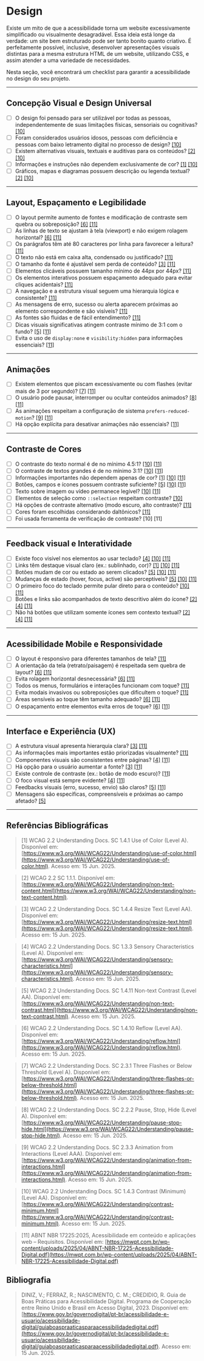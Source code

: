 # Design

Existe um mito de que a acessibilidade torna um website excessivamente simplificado ou visualmente desagradável. Essa ideia está longe da verdade: um site bem estruturado pode ser tanto bonito quanto criativo. É perfeitamente possível, inclusive, desenvolver apresentações visuais distintas para a mesma estrutura HTML de um website, utilizando CSS, e assim atender a uma variedade de necessidades.

Nesta seção, você encontrará um checklist para garantir a acessibilidade no design do seu projeto.

---

## Concepção Visual e Design Universal

- [ ] O design foi pensado para ser utilizável por todas as pessoas, independentemente de suas limitações físicas, sensoriais ou cognitivas? [[10]](#ref10)
- [ ] Foram considerados usuários idosos, pessoas com deficiência e pessoas com baixo letramento digital no processo de design? [[10]](#ref10)
- [ ] Existem alternativas visuais, textuais e auditivas para os conteúdos? [[2]](#ref2) [[10]](#ref10)
- [ ] Informações e instruções não dependem exclusivamente de cor? [[1]](#ref1) [[10]](#ref10)
- [ ] Gráficos, mapas e diagramas possuem descrição ou legenda textual? [[2]](#ref2) [[10]](#ref10)

---

## Layout, Espaçamento e Legibilidade

- [ ] O layout permite aumento de fontes e modificação de contraste sem quebra ou sobreposição? [[6]](#ref6) [[11]](#ref11)
- [ ] As linhas de texto se ajustam à tela (viewport) e não exigem rolagem horizontal? [[6]](#ref6) [[11]](#ref11)
- [ ] Os parágrafos têm até 80 caracteres por linha para favorecer a leitura? [[11]](#ref11)
- [ ] O texto não está em caixa alta, condensado ou justificado? [[11]](#ref11)
- [ ] O tamanho da fonte é ajustável sem perda de conteúdo? [[3]](#ref3) [[11]](#ref11)
- [ ] Elementos clicáveis possuem tamanho mínimo de 44px por 44px? [[11]](#ref11)
- [ ] Os elementos interativos possuem espaçamento adequado para evitar cliques acidentais? [[11]](#ref11)
- [ ] A navegação e a estrutura visual seguem uma hierarquia lógica e consistente? [[11]](#ref11)
- [ ] As mensagens de erro, sucesso ou alerta aparecem próximas ao elemento correspondente e são visíveis? [[11]](#ref11)
- [ ] As fontes são fluidas e de fácil entendimento? [[11]](#ref11)
- [ ] Dicas visuais significativas atingem contraste mínimo de 3:1 com o fundo? [[5]](#ref5) [[11]](#ref11)
- [ ] Evita o uso de `display:none` e `visibility:hidden` para informações essenciais? [[11]](#ref11)

---

## Animações

- [ ] Existem elementos que piscam excessivamente ou com flashes (evitar mais de 3 por segundo)? [[7]](#ref7) [[11]](#ref11)
- [ ] O usuário pode pausar, interromper ou ocultar conteúdos animados? [[8]](#ref8) [[11]](#ref11)
- [ ] As animações respeitam a configuração de sistema `prefers-reduced-motion`? [[9]](#ref9) [[11]](#ref11)
- [ ] Há opção explícita para desativar animações não essenciais? [[11]](#ref11)

---

## Contraste de Cores

- [ ] O contraste do texto normal é de no mínimo 4.5:1? [[10]](#ref10) [[11]](#ref11)
- [ ] O contraste de textos grandes é de no mínimo 3:1? [[10]](#ref10) [[11]](#ref11)
- [ ] Informações importantes não dependem apenas de cor? [[1]](#ref1) [[10]](#ref10) [[11]](#ref11)
- [ ] Botões, campos e ícones possuem contraste suficiente? [[5]](#ref5) [[10]](#ref10) [[11]](#ref11)
- [ ] Texto sobre imagem ou vídeo permanece legível? [[10]](#ref10) [[11]](#ref11)
- [ ] Elementos de seleção como `::selection` respeitam contraste? [[10]](#ref10)
- [ ] Há opções de contraste alternativo (modo escuro, alto contraste)? [[11]](#ref11)
- [ ] Cores foram escolhidas considerando daltônicos? [[11]](#ref11)
- [ ] Foi usada ferramenta de verificação de contraste? [10] [11]

---

## Feedback visual e Interatividade

- [ ] Existe foco visível nos elementos ao usar teclado? [[4]](#ref4) [[10]](#ref10) [[11]](#ref11)
- [ ] Links têm destaque visual claro (ex.: sublinhado, cor)? [[1]](#ref1) [[10]](#ref10) [[11]](#ref11)
- [ ] Botões mudam de cor ou estado ao serem clicados? [[5]](#ref5) [[10]](#ref10) [[11]](#ref11)
- [ ] Mudanças de estado (hover, focus, active) são perceptíveis? [[5]](#ref5) [[10]](#ref10) [[11]](#ref11)
- [ ] O primeiro foco do teclado permite pular direto para o conteúdo? [[10]](#ref10) [[11]](#ref11)
- [ ] Botões e links são acompanhados de texto descritivo além do ícone? [[2]](#ref2) [[4]](#ref4) [[11]](#ref11)
- [ ] Não há botões que utilizam somente ícones sem contexto textual? [[2]](#ref2) [[4]](#ref4) [[11]](#ref11)

---

## Acessibilidade Mobile e Responsividade

- [ ] O layout é responsivo para diferentes tamanhos de tela? [[11]](#ref11)
- [ ] A orientação da tela (retrato/paisagem) é respeitada sem quebra de layout? [[6]](#ref6) [[11]](#ref11)
- [ ] Evita rolagem horizontal desnecessária? [[6]](#ref6) [[11]](#ref11)
- [ ] Todos os menus, formulários e interações funcionam com toque? [[11]](#ref11)
- [ ] Evita modais invasivos ou sobreposições que dificultem o toque? [[11]](#ref11)
- [ ] Áreas sensíveis ao toque têm tamanho adequado? [[6]](#ref6) [[11]](#ref11)
- [ ] O espaçamento entre elementos evita erros de toque? [[6]](#ref6) [[11]](#ref11)

---

## Interface e Experiência (UX)

- [ ] A estrutura visual apresenta hierarquia clara? [[3]](#ref3) [[11]](#ref11)
- [ ] As informações mais importantes estão priorizadas visualmente? [[11]](#ref11)
- [ ] Componentes visuais são consistentes entre páginas? [[4]](#ref4) [[11]](#ref11)
- [ ] Há opção para o usuário aumentar a fonte? [[3]](#ref3) [[11]](#ref11)
- [ ] Existe controle de contraste (ex.: botão de modo escuro)? [[11]](#ref11)
- [ ] O foco visual está sempre evidente? [[4]](#ref4) [[11]](#ref11)
- [ ] Feedbacks visuais (erro, sucesso, envio) são claros? [[5]](#ref5) [[11]](#ref11)
- [ ] Mensagens são específicas, compreensíveis e próximas ao campo afetado? [[5]](#ref5)

---

## Referências Bibliográficas

<a id="ref1"></a>
> [1] WCAG 2.2 Understanding Docs. SC 1.4.1 Use of Color (Level A). Disponível em: [https://www.w3.org/WAI/WCAG22/Understanding/use-of-color.html](https://www.w3.org/WAI/WCAG22/Understanding/use-of-color.html). Acesso em: 15 Jun. 2025.

<a id="ref2"></a>
> [2] WCAG 2.2 SC 1.1.1. Disponível em: [https://www.w3.org/WAI/WCAG22/Understanding/non-text-content.html](https://www.w3.org/WAI/WCAG22/Understanding/non-text-content.html).

<a id="ref3"></a>
> [3] WCAG 2.2 Understanding Docs. SC 1.4.4 Resize Text (Level AA). Disponível em: [https://www.w3.org/WAI/WCAG22/Understanding/resize-text.html](https://www.w3.org/WAI/WCAG22/Understanding/resize-text.html). Acesso em: 15 Jun. 2025.

<a id="ref4"></a>
> [4] WCAG 2.2 Understanding Docs. SC 1.3.3 Sensory Characteristics (Level A). Disponível em: [https://www.w3.org/WAI/WCAG22/Understanding/sensory-characteristics.html](https://www.w3.org/WAI/WCAG22/Understanding/sensory-characteristics.html). Acesso em: 15 Jun. 2025.

<a id="ref5"></a>
> [5] WCAG 2.2 Understanding Docs. SC 1.4.11 Non-text Contrast (Level AA). Disponível em: [https://www.w3.org/WAI/WCAG22/Understanding/non-text-contrast.html](https://www.w3.org/WAI/WCAG22/Understanding/non-text-contrast.html). Acesso em: 15 Jun. 2025.

<a id="ref6"></a>
> [6] WCAG 2.2 Understanding Docs. SC 1.4.10 Reflow (Level AA). Disponível em: [https://www.w3.org/WAI/WCAG22/Understanding/reflow.html](https://www.w3.org/WAI/WCAG22/Understanding/reflow.html). Acesso em: 15 Jun. 2025.

<a id="ref7"></a>
> [7] WCAG 2.2 Understanding Docs. SC 2.3.1 Three Flashes or Below Threshold (Level A). Disponível em: [https://www.w3.org/WAI/WCAG22/Understanding/three-flashes-or-below-threshold.html](https://www.w3.org/WAI/WCAG22/Understanding/three-flashes-or-below-threshold.html). Acesso em: 15 Jun. 2025.

<a id="ref8"></a>
> [8] WCAG 2.2 Understanding Docs. SC 2.2.2 Pause, Stop, Hide (Level A). Disponível em: [https://www.w3.org/WAI/WCAG22/Understanding/pause-stop-hide.html](https://www.w3.org/WAI/WCAG22/Understanding/pause-stop-hide.html). Acesso em: 15 Jun. 2025.

<a id="ref9"></a>
> [9] WCAG 2.2 Understanding Docs. SC 2.3.3 Animation from Interactions (Level AAA). Disponível em: [https://www.w3.org/WAI/WCAG22/Understanding/animation-from-interactions.html](https://www.w3.org/WAI/WCAG22/Understanding/animation-from-interactions.html). Acesso em: 15 Jun. 2025.

<a id="ref10"></a>
> [10] WCAG 2.2 Understanding Docs. SC 1.4.3 Contrast (Minimum) (Level AA). Disponível em: [https://www.w3.org/WAI/WCAG22/Understanding/contrast-minimum.html](https://www.w3.org/WAI/WCAG22/Understanding/contrast-minimum.html). Acesso em: 15 Jun. 2025.

<a id="ref11"></a>
> [11] ABNT NBR 17225:2025, Acessibilidade em conteúdo e aplicações web – Requisitos. Disponível em: [https://mwpt.com.br/wp-content/uploads/2025/04/ABNT-NBR-17225-Acessibilidade-Digital.pdf](https://mwpt.com.br/wp-content/uploads/2025/04/ABNT-NBR-17225-Acessibilidade-Digital.pdf)

## Bibliografia
> DINIZ, V.; FERRAZ, R.; NASCIMENTO, C. M.; CREDIDIO, R. Guia de Boas Práticas para Acessibilidade Digital. Programa de Cooperação entre Reino Unido e Brasil em Acesso Digital, 2023. Disponível em: [https://www.gov.br/governodigital/pt-br/acessibilidade-e-usuario/acessibilidade-digital/guiaboaspraaticasparaacessibilidadedigital.pdf](https://www.gov.br/governodigital/pt-br/acessibilidade-e-usuario/acessibilidade-digital/guiaboaspraaticasparaacessibilidadedigital.pdf). Acesso em: 15 Jun. 2025.